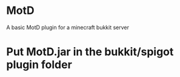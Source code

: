 # MotD
A basic MotD plugin for a minecraft bukkit server

# Put MotD.jar in the bukkit/spigot plugin folder
